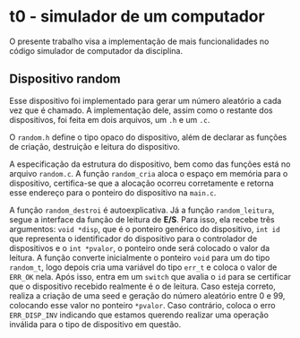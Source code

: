 # t0 - simulador de um computador

O presente trabalho visa a implementação de mais funcionalidades no código simulador de computador da disciplina.

## Dispositivo random

Esse dispositivo foi implementado para gerar um número aleatório a cada vez que é chamado. A implementação dele, assim como o restante dos dispositivos, foi feita em dois arquivos, um `.h` e um `.c`.

O `random.h` define o tipo opaco do dispositivo, além de declarar as funções de criação, destruição e leitura do dispositivo.

A especificação da estrutura do dispositivo, bem como das funções está no arquivo `random.c`.
A função `random_cria` aloca o espaço em memória para o dispositivo, certifica-se que a alocação ocorreu corretamente e retorna esse endereço para o ponteiro do dispositivo na `main.c`.

A função `random_destroi` é autoexplicativa. Já a função `random_leitura`, segue a interface da função de leitura de **E/S**. Para isso, ela recebe três argumentos: `void *disp`, que é o ponteiro genérico do dispositivo, `int id` que representa o identificador do dispositivo para o controlador de dispositivos e o `int *pvalor`, o ponteiro onde será colocado o valor da leitura. A função converte inicialmente o ponteiro `void` para um do tipo `random_t`, logo depois cria uma variável do tipo `err_t` e coloca o valor de `ERR_OK` nela. Após isso, entra em um `switch` que avalia o `id` para se certificar que o dispositivo recebido realmente é o de leitura. Caso esteja correto, realiza a criação de uma seed e geração do número aleatório entre 0 e 99, colocando esse valor no ponteiro `*pvalor`. Caso contrário, coloca o erro `ERR_DISP_INV` indicando que estamos querendo realizar uma operação inválida para o tipo de dispositivo em questão.
